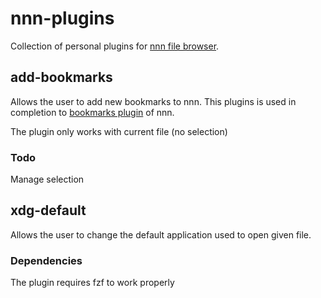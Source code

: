 # nnn-plugins

Collection of personal plugins for [nnn file browser](https://github.com/jarun/nnn).

## add-bookmarks

Allows the user to add new bookmarks to nnn. 
This plugins is used in completion to 
[bookmarks plugin](https://github.com/jarun/nnn/blob/master/plugins/bookmarks) of nnn.

The plugin only works with current file (no selection)

### Todo

Manage selection

## xdg-default

Allows the user to change the default application used to open given file.

### Dependencies

The plugin requires fzf to work properly
